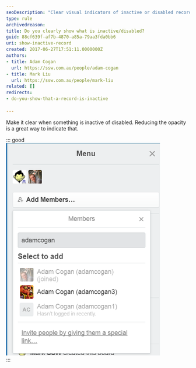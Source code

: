 ```yaml
---
seoDescription: "Clear visual indicators of inactive or disabled records help prevent confusion and ensure a seamless user experience."
type: rule
archivedreason: 
title: Do you clearly show what is inactive/disabled?
guid: 88cf639f-af7b-4870-a85a-79aa3fda0bb6
uri: show-inactive-record
created: 2017-06-27T17:51:11.0000000Z
authors:
- title: Adam Cogan
  url: https://ssw.com.au/people/adam-cogan
- title: Mark Liu
  url: https://ssw.com.au/people/mark-liu
related: []
redirects:
- do-you-show-that-a-record-is-inactive

---
```


Make it clear when something is inactive of disabled. Reducing the opacity is a great way to indicate that.

<!--endintro-->

::: good  
![Figure: Good example - Microsoft Teams clearly shows inactive users](inactive-record.png)  
:::
